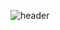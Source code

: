 ![header](https://capsule-render.vercel.app/api?type=Venom&color=auto&height=300&section=header&text=welcome%20to%20hyunbum's%20github&fontSize=90)
